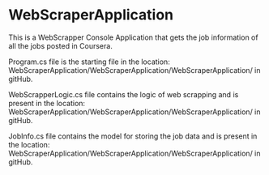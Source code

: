 # WebScraperApplication
This is a WebScrapper Console Application that gets the job information of all the jobs posted in Coursera.

Program.cs file is the starting file in the location: WebScraperApplication/WebScraperApplication/WebScraperApplication/ in gitHub.

WebScrapperLogic.cs file contains the logic of web scrapping and is present in the location: WebScraperApplication/WebScraperApplication/WebScraperApplication/ in gitHub.

JobInfo.cs file contains the model for storing the job data and is present in the location: WebScraperApplication/WebScraperApplication/WebScraperApplication/ in gitHub.
